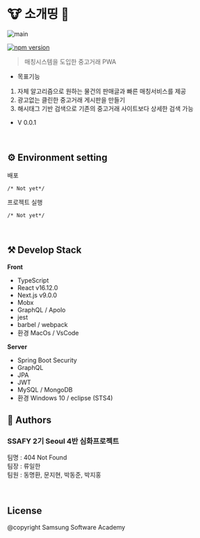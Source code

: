 # :cow: 소개띵 :dog: 
![main](./img/main.png)

[![npm version](https://img.shields.io/npm/v/react.svg?style=flat)](https://www.npmjs.com/package/react)
> 매칭시스템을 도입한 중고거래 PWA

 - 목표기능
1. 자체 알고리즘으로 원하는 물건의 판매글과 빠른 매칭서비스를 제공
2. 광고없는 클린한 중고거래 게시판을 만들기
3. 해시태그 기반 검색으로 기존의 중고거래 사이트보다 상세한 검색 가능


 * V 0.0.1

<br>

## :gear: Environment setting

배포
```
/* Not yet*/

```

프로젝트 실행
```
/* Not yet*/

```

<br>

## :hammer_and_pick: Develop Stack

**Front**

- TypeScript
- React v16.12.0
- Next.js v9.0.0
- Mobx
- GraphQL / Apolo
- jest
- barbel / webpack
- 환경 MacOs / VsCode 

**Server**

- Spring Boot Security
- GraphQL
- JPA
- JWT
- MySQL / MongoDB
- 환경 Windows 10 / eclipse (STS4)


## :busts_in_silhouette: Authors

### SSAFY 2기 Seoul 4반 심화프로젝트 <br>
팀명 : 404 Not Found <br>
팀장 : 류일한<br>
팀원 : 동명환, 문지현, 박동준, 박지홍

<br>

## License

 @copyright Samsung Software Academy
